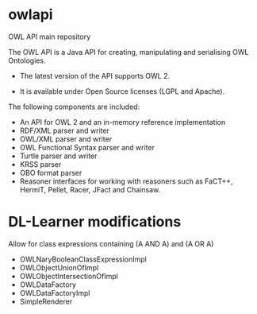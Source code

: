 owlapi
======

OWL API main repository

The OWL API is a Java API for creating, manipulating and serialising OWL Ontologies. 

* The latest version of the API supports OWL 2.

* It is available under Open Source licenses (LGPL and Apache).

The following components are included:

* An API for OWL 2 and an in-memory reference implementation
* RDF/XML parser and writer
* OWL/XML parser and writer
* OWL Functional Syntax parser and writer
* Turtle parser and writer
* KRSS parser
* OBO format parser
* Reasoner interfaces for working with reasoners such as FaCT++, HermiT, Pellet, Racer, JFact and Chainsaw.

DL-Learner modifications
=====

Allow for class expressions containing (A AND A) and (A OR A)

* OWLNaryBooleanClassExpressionImpl
* OWLObjectUnionOfImpl
* OWLObjectIntersectionOfImpl
* OWLDataFactory
* OWLDataFactoryImpl
* SimpleRenderer
